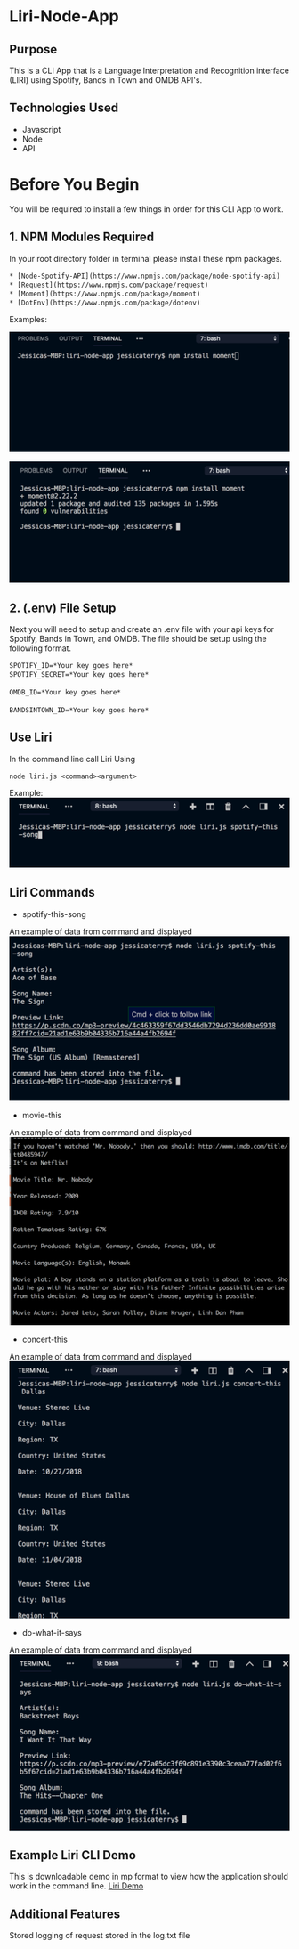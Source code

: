 # Liri-Node-App

## Purpose

This is a CLI App that is a Language Interpretation and Recognition interface (LIRI) using Spotify, Bands in Town and OMDB API's. 

## Technologies Used

* Javascript
* Node
* API

# Before You Begin

You will be required to install a few things in order for this CLI App to work.

## 1. NPM Modules Required
 
 In your root directory folder in terminal please install these npm packages.

 ```
* [Node-Spotify-API](https://www.npmjs.com/package/node-spotify-api)
* [Request](https://www.npmjs.com/package/request)
* [Moment](https://www.npmjs.com/package/moment)
* [DotEnv](https://www.npmjs.com/package/dotenv)
```
Examples: 

![Npm Example Input](screenshots/installNPM.png)

![NPM Successful Install](screenshots/packageInstalled.png)

## 2. (.env) File Setup

Next you will need to setup and create an .env file with your api keys for Spotify, Bands in Town, and OMDB. The file should be setup using the following format.

```
SPOTIFY_ID=*Your key goes here*
SPOTIFY_SECRET=*Your key goes here*

OMDB_ID=*Your key goes here*

BANDSINTOWN_ID=*Your key goes here*
```

## Use Liri

In the command line call Liri Using

```
node liri.js <command><argument>
```
Example:
![Liri Call](screenshots/liriCall.png)

## Liri Commands

* spotify-this-song
 
 An example of data from command and displayed
 ![song example](screenshots/songData.png)

* movie-this

An example of data from command and displayed
![movie example](screenshots/movieData.png)

* concert-this

An example of data from command and displayed
![concert example](screenshots/concertData.png)

* do-what-it-says

An example of data from command and displayed
![concert example](screenshots/whatData.png)


## Example Liri CLI Demo
This is downloadable demo in mp format to view how the application should work in the command line.
[Liri Demo](screenshots/liriDemo.mp4)

## Additional Features

Stored logging of request stored in the log.txt file
